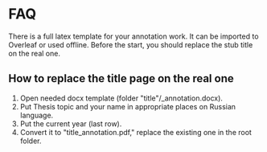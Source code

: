 # FAQ
There is a full latex template for your annotation work. It can be imported to Overleaf or used offline. Before the start, you should replace the stub title on the real one.

## How to replace the title page on the real one
1. Open needed docx template (folder "title"/<your department or bach if bachelor student>_annotation.docx).
2. Put Thesis topic and your name in appropriate places on Russian language.
3. Put the current year (last row).
4. Convert it to "title_annotation.pdf," replace the existing one in the root folder.
